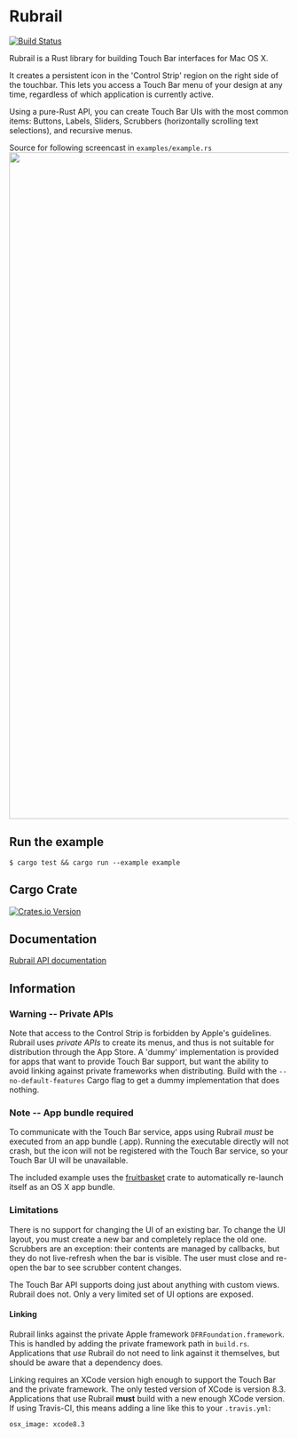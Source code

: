 # Rubrail
[![Build Status](https://api.travis-ci.org/mrmekon/rubrail-rs.svg?branch=master)](https://travis-ci.org/mrmekon/rubrail-rs)

Rubrail is a Rust library for building Touch Bar interfaces for Mac OS X.

It creates a persistent icon in the 'Control Strip' region on the right side of the touchbar.  This lets you access a Touch Bar menu of your design at any time, regardless of which application is currently active.

Using a pure-Rust API, you can create Touch Bar UIs with the most common items: Buttons, Labels, Sliders, Scrubbers (horizontally scrolling text selections), and recursive menus.

Source for following screencast in `examples/example.rs`
<img src="https://github.com/mrmekon/rubrail-rs/blob/master/docs/screencast.gif" width="1200">

## Run the example

`$ cargo test && cargo run --example example`

## Cargo Crate

[![Crates.io Version](https://img.shields.io/crates/v/rubrail.svg)](https://crates.io/crates/rubrail)

## Documentation

[Rubrail API documentation](https://mrmekon.github.io/rubrail-rs/rubrail/)

## Information

### Warning -- Private APIs

Note that access to the Control Strip is forbidden by Apple's guidelines.  Rubrail uses *private APIs* to create its menus, and thus is not suitable for distribution through the App Store.  A 'dummy' implementation is provided for apps that want to provide Touch Bar support, but want the ability to avoid linking against private frameworks when distributing.  Build with the `--no-default-features` Cargo flag to get a dummy implementation that does nothing.

### Note -- App bundle required

To communicate with the Touch Bar service, apps using Rubrail *must* be executed from an app bundle (.app).  Running the executable directly will not crash, but the icon will not be registered with the Touch Bar service, so your Touch Bar UI will be unavailable.

The included example uses the [fruitbasket](https://github.com/mrmekon/fruitbasket) crate to automatically re-launch itself as an OS X app bundle.


### Limitations

There is no support for changing the UI of an existing bar.  To change the UI layout, you must create a new bar and completely replace the old one.  Scrubbers are an exception: their contents are managed by callbacks, but they do not live-refresh when the bar is visible.  The user must close and re-open the bar to see scrubber content changes.

The Touch Bar API supports doing just about anything with custom views.  Rubrail does not.  Only a very limited set of UI options are exposed.

#### Linking

Rubrail links against the private Apple framework `DFRFoundation.framework`.  This is handled by adding the private framework path in `build.rs`.  Applications that _use_ Rubrail do not need to link against it themselves, but should be aware that a dependency does.

Linking requires an XCode version high enough to support the Touch Bar and the private framework.  The only tested version of XCode is version 8.3.  Applications that use Rubrail **must** build with a new enough XCode version.  If using Travis-CI, this means adding a line like this to your `.travis.yml`:

`osx_image: xcode8.3`

